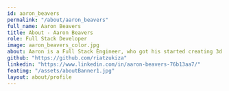 ```yaml
---
id: aaron_beavers
permalink: "/about/aaron_beavers"
full_name: Aaron Beavers
title: About - Aaron Beavers
role: Full Stack Developer
image: aaron_beavers_color.jpg
about: Aaron is a Full Stack Engineer, who got his started creating 3d models with tools like 3ds max and ZBrush for video games. He got bored, and started writing code for games, and managed to continue to find enough new material he didn't get bored with it. Now he is a software generalist, casting a wide net, with a particular interest in artificial intelligence and the notion of emulating thought in a machine, to create a user experience capable of its own intuition. He is always seeking a challenge.
github: "https://github.com/riatzukiza"
linkedin: "https://www.linkedin.com/in/aaron-beavers-76b13aa7/"
featimg: "/assets/aboutBanner1.jpg"
layout: about/profile
---
```

